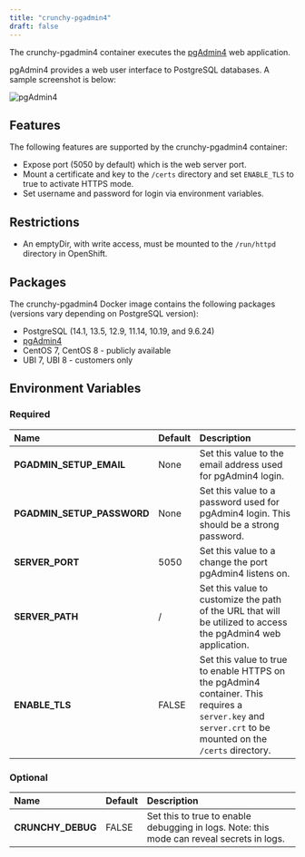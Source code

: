 ```yaml
---
title: "crunchy-pgadmin4"
draft: false
---
```


The crunchy-pgadmin4 container executes the [pgAdmin4](https://www.pgadmin.org/) web application.

pgAdmin4 provides a web user interface to PostgreSQL databases.  A
sample screenshot is below:

![pgAdmin4](/pgadmin4-screenshot.png)

## Features

The following features are supported by the crunchy-pgadmin4 container:

 * Expose port (5050 by default) which is the web server port.
 * Mount a certificate and key to the `/certs` directory and set `ENABLE_TLS` to true to activate HTTPS mode.
 * Set username and password for login via environment variables.

## Restrictions

 * An emptyDir, with write access, must be mounted to the `/run/httpd` directory in OpenShift.

## Packages

The crunchy-pgadmin4 Docker image contains the following packages (versions vary depending on PostgreSQL version):

* PostgreSQL (14.1, 13.5, 12.9, 11.14, 10.19, and 9.6.24)
* [pgAdmin4](https://www.pgadmin.org/)
* CentOS 7, CentOS 8 - publicly available
* UBI 7, UBI 8 - customers only

## Environment Variables

### Required
**Name**|**Default**|**Description**
:-----|:-----|:-----
**PGADMIN_SETUP_EMAIL**|None|Set this value to the email address used for pgAdmin4 login.
**PGADMIN_SETUP_PASSWORD**|None|Set this value to a password used for pgAdmin4 login. This should be a strong password.
**SERVER_PORT**|5050|Set this value to a change the port pgAdmin4 listens on.
**SERVER_PATH**|/|Set this value to customize the path of the URL that will be utilized to access the pgAdmin4 web application.
**ENABLE_TLS**|FALSE|Set this value to true to enable HTTPS on the pgAdmin4 container. This requires a `server.key` and `server.crt` to be mounted on the `/certs` directory.

### Optional
**Name**|**Default**|**Description**
:-----|:-----|:-----
**CRUNCHY_DEBUG**|FALSE|Set this to true to enable debugging in logs. Note: this mode can reveal secrets in logs.
